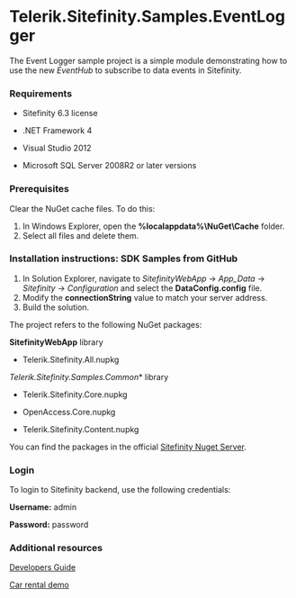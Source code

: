 Telerik.Sitefinity.Samples.EventLogger
======================================

The Event Logger sample project is a simple module demonstrating how to use the new _EventHub_ to subscribe to data events in Sitefinity. 

### Requirements

* Sitefinity 6.3 license

* .NET Framework 4

* Visual Studio 2012

* Microsoft SQL Server 2008R2 or later versions


### Prerequisites

Clear the NuGet cache files. To do this:

1. In Windows Explorer, open the **%localappdata%\NuGet\Cache** folder.
2. Select all files and delete them.

### Installation instructions: SDK Samples from GitHub



1. In Solution Explorer, navigate to _SitefinityWebApp_ -> *App_Data* -> _Sitefinity_ -> _Configuration_ and select the **DataConfig.config** file. 
2. Modify the **connectionString** value to match your server address.
3. Build the solution.

The project refers to the following NuGet packages:

**SitefinityWebApp** library

* Telerik.Sitefinity.All.nupkg


*Telerik.Sitefinity.Samples.Common** library

* Telerik.Sitefinity.Core.nupkg

* OpenAccess.Core.nupkg

* Telerik.Sitefinity.Content.nupkg

You can find the packages in the official [Sitefinity Nuget Server](http://nuget.sitefinity.com).

### Login

To login to Sitefinity backend, use the following credentials: 

**Username:** admin

**Password:** password

### Additional resources

[Developers Guide](http://www.sitefinity.com/documentation/documentationarticles/developers-guide)

[Car rental demo](http://demos.telerik.com/aspnet-ajax/carrental/)
